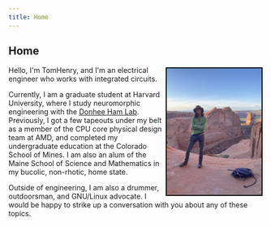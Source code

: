 ```yaml
---
title: Home 
---
```


## Home

<img src="images/moab-22.jpeg" height="250" alt="Me on a trip to Moab in 2022" style="float: right; margin: 3px 3px 3px 3px; border: 2px solid #000800;"> 

Hello, I'm TomHenry, and I'm an electrical engineer who works with integrated circuits. 

Currently, I am a graduate student at Harvard University, where I study neuromorphic engineering with the [Donhee Ham Lab](https://www.donheehamlab.org/). 
Previously, I got a few tapeouts under my belt as a member of the CPU core physical design team at AMD, and completed my undergraduate education at the Colorado School of Mines. 
I am also an alum of the Maine School of Science and Mathematics in my bucolic, non-rhotic, home state.

Outside of engineering, I am also a drummer, outdoorsman, and GNU/Linux advocate. 
I would be happy to strike up a conversation with you about any of these topics.
